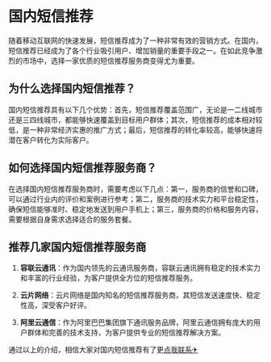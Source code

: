 # 国内短信推荐

随着移动互联网的快速发展，短信推荐成为了一种非常有效的营销方式。在国内，短信推荐已经成为了各个行业吸引用户、增加销量的重要手段之一。在如此竞争激烈的市场中，选择一家优质的短信推荐服务商变得尤为重要。

## 为什么选择国内短信推荐？

国内短信推荐具有以下几个优势：首先，短信推荐覆盖范围广，无论是一二线城市还是三四线城市，都能够快速覆盖到目标用户群体；其次，短信推荐的成本相对较低，是一种非常经济实惠的推广方式；最后，短信推荐的转化率较高，能够快速将潜在客户转化为实际客户。

## 如何选择国内短信推荐服务商？

在选择国内短信推荐服务商时，需要考虑以下几点：第一，服务商的信誉和口碑，可以通过行业内的评价和案例进行参考；第二，服务商的技术实力和平台稳定性，确保短信能够准时、稳定地发送到用户手机上；第三，服务商的价格和服务内容，需要根据自身需求选择适合的服务套餐。

## 推荐几家国内短信推荐服务商

1. **容联云通讯**：作为国内领先的云通讯服务商，容联云通讯拥有稳定的技术实力和丰富的行业经验，为客户提供全方位的短信推荐服务。

2. **云片网络**：云片网络是国内知名的短信推荐服务商，其短信发送速度快、稳定性高，深受客户好评。

3. **阿里云通信**：作为阿里巴巴集团旗下通讯服务品牌，阿里云通信拥有庞大的用户群体和完善的技术支持，为客户提供专业的短信推荐解决方案。

通过以上的介绍，相信大家对国内短信推荐有了更[点我联系✈](https://go.k02.cc)